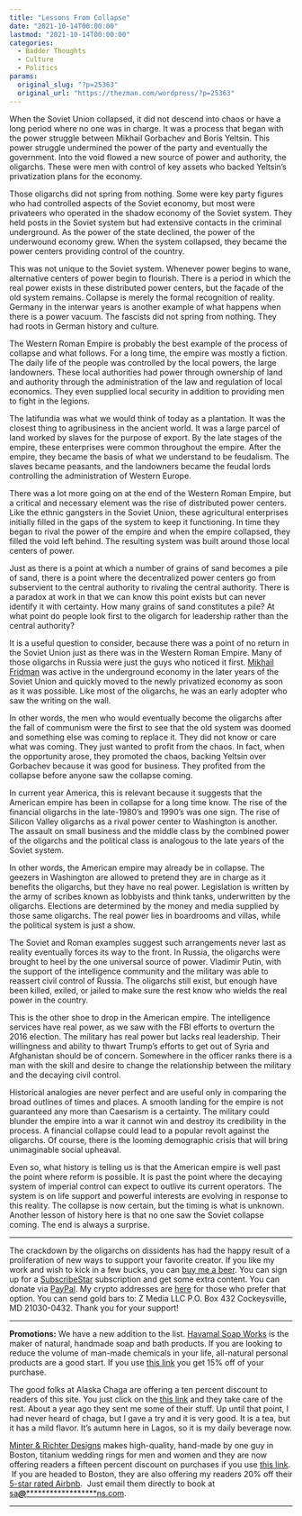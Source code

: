 ```yaml
---
title: "Lessons From Collapse"
date: "2021-10-14T00:00:00"
lastmod: "2021-10-14T00:00:00"
categories:
  - Badder Thoughts
  - Culture
  - Politics
params:
  original_slug: "?p=25363"
  original_url: "https://thezman.com/wordpress/?p=25363"
---
```


When the Soviet Union collapsed, it did not descend into chaos or have a
long period where no one was in charge. It was a process that began with
the power struggle between Mikhail Gorbachev and Boris Yeltsin. This
power struggle undermined the power of the party and eventually the
government. Into the void flowed a new source of power and authority,
the oligarchs. These were men with control of key assets who backed
Yeltsin’s privatization plans for the economy.

Those oligarchs did not spring from nothing. Some were key party figures
who had controlled aspects of the Soviet economy, but most were
privateers who operated in the shadow economy of the Soviet system. They
held posts in the Soviet system but had extensive contacts in the
criminal underground. As the power of the state declined, the power of
the underwound economy grew. When the system collapsed, they became the
power centers providing control of the country.

This was not unique to the Soviet system. Whenever power begins to wane,
alternative centers of power begin to flourish. There is a period in
which the real power exists in these distributed power centers, but the
façade of the old system remains. Collapse is merely the formal
recognition of reality. Germany in the interwar years is another example
of what happens when there is a power vacuum. The fascists did not
spring from nothing. They had roots in German history and culture.

The Western Roman Empire is probably the best example of the process of
collapse and what follows. For a long time, the empire was mostly a
fiction. The daily life of the people was controlled by the local
powers, the large landowners. These local authorities had power through
ownership of land and authority through the administration of the law
and regulation of local economics. They even supplied local security in
addition to providing men to fight in the legions.

The latifundia was what we would think of today as a plantation. It was
the closest thing to agribusiness in the ancient world. It was a large
parcel of land worked by slaves for the purpose of export. By the late
stages of the empire, these enterprises were common throughout the
empire. After the empire, they became the basis of what we understand to
be feudalism. The slaves became peasants, and the landowners became the
feudal lords controlling the administration of Western Europe.

There was a lot more going on at the end of the Western Roman Empire,
but a critical and necessary element was the rise of distributed power
centers. Like the ethnic gangsters in the Soviet Union, these
agricultural enterprises initially filled in the gaps of the system to
keep it functioning. In time they began to rival the power of the empire
and when the empire collapsed, they filled the void left behind. The
resulting system was built around those local centers of power.

Just as there is a point at which a number of grains of sand becomes a
pile of sand, there is a point where the decentralized power centers go
from subservient to the central authority to rivaling the central
authority. There is a paradox at work in that we can know this point
exists but can never identify it with certainty. How many grains of sand
constitutes a pile? At what point do people look first to the oligarch
for leadership rather than the central authority?

It is a useful question to consider, because there was a point of no
return in the Soviet Union just as there was in the Western Roman
Empire. Many of those oligarchs in Russia were just the guys who noticed
it first.
<a href="https://en.wikipedia.org/wiki/Mikhail_Fridman" rel="noopener"
target="_blank">Mikhail Fridman</a> was active in the underground
economy in the later years of the Soviet Union and quickly moved to the
newly privatized economy as soon as it was possible. Like most of the
oligarchs, he was an early adopter who saw the writing on the wall.

In other words, the men who would eventually become the oligarchs after
the fall of communism were the first to see that the old system was
doomed and something else was coming to replace it. They did not know or
care what was coming. They just wanted to profit from the chaos. In
fact, when the opportunity arose, they promoted the chaos, backing
Yeltsin over Gorbachev because it was good for business. They profited
from the collapse before anyone saw the collapse coming.

In current year America, this is relevant because it suggests that the
American empire has been in collapse for a long time know. The rise of
the financial oligarchs in the late-1980’s and 1990’s was one sign. The
rise of Silicon Valley oligarchs as a rival power center to Washington
is another. The assault on small business and the middle class by the
combined power of the oligarchs and the political class is analogous to
the late years of the Soviet system.

In other words, the American empire may already be in collapse. The
geezers in Washington are allowed to pretend they are in charge as it
benefits the oligarchs, but they have no real power. Legislation is
written by the army of scribes known as lobbyists and think tanks,
underwritten by the oligarchs. Elections are determined by the money and
media supplied by those same oligarchs. The real power lies in
boardrooms and villas, while the political system is just a show.

The Soviet and Roman examples suggest such arrangements never last as
reality eventually forces its way to the front. In Russia, the oligarchs
were brought to heel by the one universal source of power. Vladimir
Putin, with the support of the intelligence community and the military
was able to reassert civil control of Russia. The oligarchs still exist,
but enough have been killed, exiled, or jailed to make sure the rest
know who wields the real power in the country.

This is the other shoe to drop in the American empire. The intelligence
services have real power, as we saw with the FBI efforts to overturn the
2016 election. The military has real power but lacks real leadership.
Their willingness and ability to thwart Trump’s efforts to get out of
Syria and Afghanistan should be of concern. Somewhere in the officer
ranks there is a man with the skill and desire to change the
relationship between the military and the decaying civil control.

Historical analogies are never perfect and are useful only in comparing
the broad outlines of times and places. A smooth landing for the empire
is not guaranteed any more than Caesarism is a certainty. The military
could blunder the empire into a war it cannot win and destroy its
credibility in the process. A financial collapse could lead to a popular
revolt against the oligarchs. Of course, there is the looming
demographic crisis that will bring unimaginable social upheaval.

Even so, what history is telling us is that the American empire is well
past the point where reform is possible. It is past the point where the
decaying system of imperial control can expect to outlive its current
operators. The system is on life support and powerful interests are
evolving in response to this reality. The collapse is now certain, but
the timing is what is unknown. Another lesson of history here is that no
one saw the Soviet collapse coming. The end is always a surprise.

------------------------------------------------------------------------

The crackdown by the oligarchs on dissidents has had the happy result of
a proliferation of new ways to support your favorite creator. If you
like my work and wish to kick in a few bucks, you can
<a href="https://www.buymeacoffee.com/mujolulu" rel="noopener"
target="_blank">buy me a beer</a>. You can sign up for a
<a href="https://www.subscribestar.com/the-z-blog" rel="noopener"
target="_blank">SubscribeStar</a> subscription and get some extra
content. You can donate via <a
href="https://www.paypal.com/donate/?cmd=_s-xclick&amp;hosted_button_id=UDAS2Q8JYA6CN&amp;source=url"
rel="noopener" target="_blank">PayPal</a>. My crypto addresses are
<a href="https://thezman.com/wordpress/?page_id=22713" rel="noopener"
target="_blank">here</a> for those who prefer that option. You can send
gold bars to: Z Media LLC P.O. Box 432 Cockeysville, MD 21030-0432.
Thank you for your support!

------------------------------------------------------------------------

**Promotions:** We have a new addition to the list.
<a href="https://havamalsoapworks.com/" rel="noopener"
target="_blank">Havamal Soap Works</a> is the maker of natural, handmade
soap and bath products. If you are looking to reduce the volume of
man-made chemicals in your life, all-natural personal products are a
good start. If you use
<a href="https://havamalsoapworks.com/discount/ZMAN" rel="noopener"
target="_blank">this link</a> you get 15% off of your purchase.

The good folks at Alaska Chaga are offering a ten percent discount to
readers of this site. You just click on the
<a href="https://alaskachaga.us/discount/ZMAN" rel="noopener noreferrer"
target="_blank">this link</a> and they take care of the rest. About a
year ago they sent me some of their stuff. Up until that point, I had
never heard of chaga, but I gave a try and it is very good. It is a tea,
but it has a mild flavor. It’s autumn here in Lagos, so it is my daily
beverage now.

<a href="https://www.minterandrichterdesigns.com/"
rel="noreferrer nofollow noopener" target="_blank">Minter &amp; Richter
Designs</a> makes high-quality, hand-made by one guy in Boston, titanium
wedding rings for men and women and they are now offering readers a
fifteen percent discount on purchases if you use
<a href="https://www.minterandrichterdesigns.com/discount/ZMAN"
rel="noreferrer nofollow noopener" target="_blank">this link</a>. 
 <span class="highlight"><span class="colour"><span class="font"><span class="size">If
you are headed to Boston, they are also offering my readers 20% off
their <a
href="https://www.airbnb.com/users/7988017/listings?user_id=7988017&amp;s=3"
rel="noopener noreferrer" target="_blank">5-star rated Airbnb</a>.  Just
email them directly to book at
<a href="mailto:sa***@*********************ns.com"
data-original-string="T1BGnkGbPpjYNAPsihKn/A==cb7i4bxxM/QZgLQbL227TqsWzIbbjB4JDlRi2HoQ+IptzvWlHY7xHfNqFP2Muw2uyw8"><span
class="apbct-email-encoder"
data-original-string="MxLp3Apxf4SxC9ZdHclekQ==cb7KC5wdGWTHNGdJQBXGRLz5a49mdIFpX0qB/OztVyQmzpo4RfvK0O0Jlc+ZJ/sF+rd"
title="This contact has been encoded by Anti-Spam by CleanTalk. Click to decode. To finish the decoding make sure that JavaScript is enabled in your browser.">sa<span
class="apbct-blur">***</span>@<span
class="apbct-blur">*********************</span>ns.com</span></a>.</span></span></span></span>

------------------------------------------------------------------------
